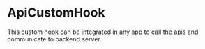 # ApiCustomHook
This custom hook can be integrated in any app to call the apis and communicate to backend server.
